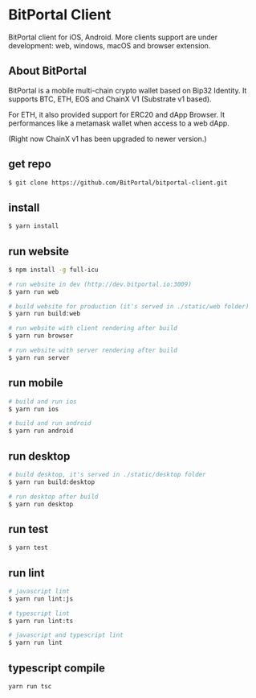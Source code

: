 # BitPortal Client

BitPortal client for iOS, Android. More clients support are under development: web, windows, macOS and browser extension.


## About BitPortal

BitPortal is a mobile multi-chain crypto wallet based on Bip32 Identity. It supports BTC, ETH, EOS and ChainX V1 (Substrate v1 based).

For ETH, it also provided support for ERC20 and dApp Browser. It performances like a metamask wallet when access to a web dApp.

(Right now ChainX v1 has been upgraded to newer version.)

## get repo
```sh
$ git clone https://github.com/BitPortal/bitportal-client.git
```

## install
```sh
$ yarn install
```

## run website
```sh
$ npm install -g full-icu

# run website in dev (http://dev.bitportal.io:3009)
$ yarn run web

# build website for production (it's served in ./static/web folder)
$ yarn run build:web

# run website with client rendering after build
$ yarn run browser

# run website with server rendering after build
$ yarn run server

```

## run mobile
```sh
# build and run ios
$ yarn run ios

# build and run android
$ yarn run android
```

## run desktop
```sh
# build desktop, it's served in ./static/desktop folder
$ yarn run build:desktop

# run desktop after build
$ yarn run desktop
```

## run test
```sh
$ yarn test
```

## run lint
```sh
# javascript lint
$ yarn run lint:js

# typescript lint
$ yarn run lint:ts

# javascript and typescript lint
$ yarn run lint
```

## typescript compile
```sh
yarn run tsc
```
